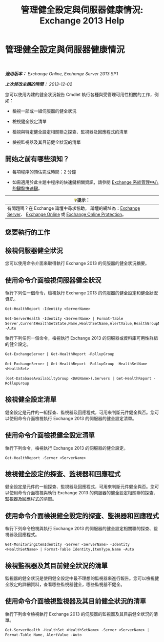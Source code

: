 ﻿---
title: '管理健全設定與伺服器健康情況: Exchange 2013 Help'
TOCTitle: 管理健全設定與伺服器健康情況
ms:assetid: a4f84312-6cfa-4f17-9707-676aadab1143
ms:mtpsurl: https://technet.microsoft.com/zh-tw/library/Dn482054(v=EXCHG.150)
ms:contentKeyID: 59889056
ms.date: 05/21/2018
mtps_version: v=EXCHG.150
ms.translationtype: MT
---

# 管理健全設定與伺服器健康情況

 

_**適用版本：** Exchange Online, Exchange Server 2013 SP1_

_**上次修改主題的時間：** 2013-12-02_

您可以使用內建的健全狀況報告 Cmdlet 執行各種與受管理可用性相關的工作，例如：

  - 檢視一部或一組伺服器的健全狀況

  - 檢視健全設定清單

  - 檢視與特定健全設定相關聯之探查、監視器及回應程式的清單

  - 檢視監視器及其目前健全狀況的清單

## 開始之前有哪些須知？

  - 每項程序的預估完成時間：2 分鐘

  - 如需適用於此主題中程序的快速鍵相關資訊，請參閱 [Exchange 系統管理中心的鍵盤快速鍵](keyboard-shortcuts-in-the-exchange-admin-center-exchange-online-protection-help.md)。

<table>
<thead>
<tr class="header">
<th><img src="images/Bb124558.tip(EXCHG.150).gif" title="提示" alt="提示" />提示：</th>
</tr>
</thead>
<tbody>
<tr class="odd">
<td>有問題嗎？在 Exchange 論壇中尋求協助。 論壇的網址為：<a href="https://go.microsoft.com/fwlink/p/?linkid=60612">Exchange Server</a>、 <a href="https://go.microsoft.com/fwlink/p/?linkid=267542">Exchange Online</a> 或 <a href="https://go.microsoft.com/fwlink/p/?linkid=285351">Exchange Online Protection</a>。</td>
</tr>
</tbody>
</table>


## 您要執行的工作

## 檢視伺服器健全狀況

您可以使用命令介面來取得執行 Exchange 2013 的伺服器的健全狀況摘要。

## 使用命令介面檢視伺服器健全狀況

執行下列任一個命令，檢視執行 Exchange 2013 的伺服器的健全設定和健全狀況資訊。

    Get-HealthReport -Identity <ServerName>

    Get-ServerHealth -Identity <ServerName> | Format-Table Server,CurrentHealthSetState,Name,HealthSetName,AlertValue,HealthGroupName -Auto

執行下列任何一個命令，檢視執行 Exchange 2013 的伺服器或資料庫可用性群組的健全設定。

    Get-ExchangeServer | Get-HealthReport -RollupGroup

    Get-ExchangeServer | Get-HealthReport -RollupGroup -HealthSetName <HealthSet>

    (Get-DatabaseAvailabiltyGroup <DAGName>).Servers | Get-HealthReport -RollupGroup

## 檢視健全設定清單

健全設定是元件的一組探查、監視器及回應程式，可用來判斷元件健全與否。您可以使用命令介面檢視執行 Exchange 2013 的伺服器的健全設定清單。

## 使用命令介面檢視健全設定清單

執行下列命令，檢視執行 Exchange 2013 的伺服器的健全設定。

    Get-HealthReport -Server <ServerName>

## 檢視健全設定的探查、監視器和回應程式

健全設定是元件的一組探查、監視器及回應程式，可用來判斷元件健全與否。您可以使用命令介面檢視與執行 Exchange 2013 的伺服器的健全設定相關聯的探查、監視器及回應程式的清單。

## 使用命令介面檢視健全設定的探查、監視器和回應程式

執行下列命令檢視與執行 Exchange 2013 的伺服器的健全設定相關聯的探查、監視器及回應程式。

    Get-MonitoringItemIdentity -Server <ServerName> -Identity <HealthSetName> | Format-Table Identity,ItemType,Name -Auto

## 檢視監視器及其目前健全狀況的清單

監視器的健全狀況是使用健全設定中最不理想的監視器來進行報告。您可以檢視健全設定的詳細資料，查看哪些監視器健全，哪些監視器不健全。

## 使用命令介面檢視監視器及其目前健全狀況的清單

執行下列命令檢視執行 Exchange 2013 的伺服器的監視器及其目前健全狀況的清單。

    Get-ServerHealth -HealthSet <HealthSetName> -Server <ServerName> | Format-Table Name, AlertValue -Auto

